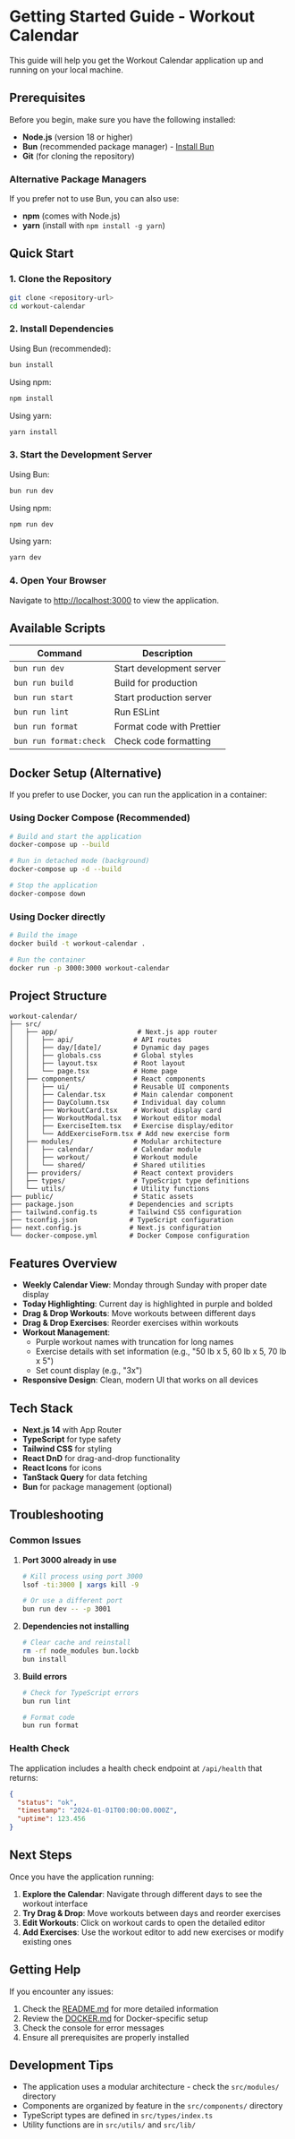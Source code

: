 # Getting Started Guide - Workout Calendar

This guide will help you get the Workout Calendar application up and running on your local machine.

## Prerequisites

Before you begin, make sure you have the following installed:

- **Node.js** (version 18 or higher)
- **Bun** (recommended package manager) - [Install Bun](https://bun.sh/docs/installation)
- **Git** (for cloning the repository)

### Alternative Package Managers

If you prefer not to use Bun, you can also use:
- **npm** (comes with Node.js)
- **yarn** (install with `npm install -g yarn`)

## Quick Start

### 1. Clone the Repository

```bash
git clone <repository-url>
cd workout-calendar
```

### 2. Install Dependencies

Using Bun (recommended):
```bash
bun install
```

Using npm:
```bash
npm install
```

Using yarn:
```bash
yarn install
```

### 3. Start the Development Server

Using Bun:
```bash
bun run dev
```

Using npm:
```bash
npm run dev
```

Using yarn:
```bash
yarn dev
```

### 4. Open Your Browser

Navigate to [http://localhost:3000](http://localhost:3000) to view the application.

## Available Scripts

| Command | Description |
|---------|-------------|
| `bun run dev` | Start development server |
| `bun run build` | Build for production |
| `bun run start` | Start production server |
| `bun run lint` | Run ESLint |
| `bun run format` | Format code with Prettier |
| `bun run format:check` | Check code formatting |

## Docker Setup (Alternative)

If you prefer to use Docker, you can run the application in a container:

### Using Docker Compose (Recommended)

```bash
# Build and start the application
docker-compose up --build

# Run in detached mode (background)
docker-compose up -d --build

# Stop the application
docker-compose down
```

### Using Docker directly

```bash
# Build the image
docker build -t workout-calendar .

# Run the container
docker run -p 3000:3000 workout-calendar
```

## Project Structure

```
workout-calendar/
├── src/
│   ├── app/                    # Next.js app router
│   │   ├── api/               # API routes
│   │   ├── day/[date]/        # Dynamic day pages
│   │   ├── globals.css        # Global styles
│   │   ├── layout.tsx         # Root layout
│   │   └── page.tsx           # Home page
│   ├── components/            # React components
│   │   ├── ui/                # Reusable UI components
│   │   ├── Calendar.tsx       # Main calendar component
│   │   ├── DayColumn.tsx      # Individual day column
│   │   ├── WorkoutCard.tsx    # Workout display card
│   │   ├── WorkoutModal.tsx   # Workout editor modal
│   │   ├── ExerciseItem.tsx   # Exercise display/editor
│   │   └── AddExerciseForm.tsx # Add new exercise form
│   ├── modules/               # Modular architecture
│   │   ├── calendar/          # Calendar module
│   │   ├── workout/           # Workout module
│   │   └── shared/            # Shared utilities
│   ├── providers/             # React context providers
│   ├── types/                 # TypeScript type definitions
│   └── utils/                 # Utility functions
├── public/                    # Static assets
├── package.json              # Dependencies and scripts
├── tailwind.config.ts        # Tailwind CSS configuration
├── tsconfig.json             # TypeScript configuration
├── next.config.js            # Next.js configuration
└── docker-compose.yml        # Docker Compose configuration
```

## Features Overview

- **Weekly Calendar View**: Monday through Sunday with proper date display
- **Today Highlighting**: Current day is highlighted in purple and bolded
- **Drag & Drop Workouts**: Move workouts between different days
- **Drag & Drop Exercises**: Reorder exercises within workouts
- **Workout Management**: 
  - Purple workout names with truncation for long names
  - Exercise details with set information (e.g., "50 lb x 5, 60 lb x 5, 70 lb x 5")
  - Set count display (e.g., "3x")
- **Responsive Design**: Clean, modern UI that works on all devices

## Tech Stack

- **Next.js 14** with App Router
- **TypeScript** for type safety
- **Tailwind CSS** for styling
- **React DnD** for drag-and-drop functionality
- **React Icons** for icons
- **TanStack Query** for data fetching
- **Bun** for package management (optional)

## Troubleshooting

### Common Issues

1. **Port 3000 already in use**
   ```bash
   # Kill process using port 3000
   lsof -ti:3000 | xargs kill -9
   
   # Or use a different port
   bun run dev -- -p 3001
   ```

2. **Dependencies not installing**
   ```bash
   # Clear cache and reinstall
   rm -rf node_modules bun.lockb
   bun install
   ```

3. **Build errors**
   ```bash
   # Check for TypeScript errors
   bun run lint
   
   # Format code
   bun run format
   ```

### Health Check

The application includes a health check endpoint at `/api/health` that returns:
```json
{
  "status": "ok",
  "timestamp": "2024-01-01T00:00:00.000Z",
  "uptime": 123.456
}
```

## Next Steps

Once you have the application running:

1. **Explore the Calendar**: Navigate through different days to see the workout interface
2. **Try Drag & Drop**: Move workouts between days and reorder exercises
3. **Edit Workouts**: Click on workout cards to open the detailed editor
4. **Add Exercises**: Use the workout editor to add new exercises or modify existing ones

## Getting Help

If you encounter any issues:

1. Check the [README.md](./README.md) for more detailed information
2. Review the [DOCKER.md](./DOCKER.md) for Docker-specific setup
3. Check the console for error messages
4. Ensure all prerequisites are properly installed

## Development Tips

- The application uses a modular architecture - check the `src/modules/` directory
- Components are organized by feature in the `src/components/` directory
- TypeScript types are defined in `src/types/index.ts`
- Utility functions are in `src/utils/` and `src/lib/`
